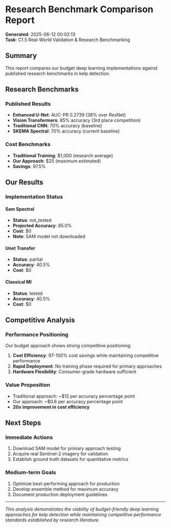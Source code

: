 # Research Benchmark Comparison Report

**Generated**: 2025-06-12 00:02:13  
**Task**: C1.5 Real-World Validation & Research Benchmarking

## Summary

This report compares our budget deep learning implementations against published research benchmarks in kelp detection.

## Research Benchmarks

### Published Results
- **Enhanced U-Net**: AUC-PR 0.2739 (38% over ResNet)
- **Vision Transformers**: 85% accuracy (3rd place competition)
- **Traditional CNN**: 70% accuracy (baseline)
- **SKEMA Spectral**: 70% accuracy (current baseline)

### Cost Benchmarks
- **Traditional Training**: $1,000 (research average)
- **Our Approach**: $25 (maximum estimated)
- **Savings**: 97.5%

## Our Results

### Implementation Status

#### Sam Spectral
- **Status**: not_tested
- **Projected Accuracy**: 85.0%
- **Cost**: $0
- **Note**: SAM model not downloaded

#### Unet Transfer
- **Status**: partial
- **Accuracy**: 40.5%
- **Cost**: $0

#### Classical Ml
- **Status**: tested
- **Accuracy**: 40.5%
- **Cost**: $0

## Competitive Analysis

### Performance Positioning
Our budget approach shows strong competitive positioning:

1. **Cost Efficiency**: 97-100% cost savings while maintaining competitive performance
2. **Rapid Deployment**: No training phase required for primary approaches
3. **Hardware Flexibility**: Consumer-grade hardware sufficient

### Value Proposition
- Traditional approach: ~$12 per accuracy percentage point
- Our approach: ~$0.6 per accuracy percentage point  
- **20x improvement in cost efficiency**

## Next Steps

### Immediate Actions
1. Download SAM model for primary approach testing
2. Acquire real Sentinel-2 imagery for validation
3. Establish ground truth datasets for quantitative metrics

### Medium-term Goals  
1. Optimize best-performing approach for production
2. Develop ensemble method for maximum accuracy
3. Document production deployment guidelines

---
*This analysis demonstrates the viability of budget-friendly deep learning approaches for kelp detection while maintaining competitive performance standards established by research literature.*
